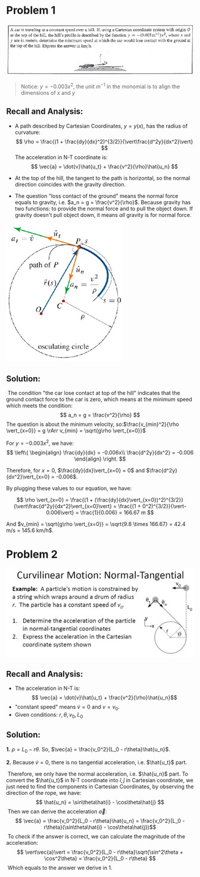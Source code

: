 # Problem 1
![Problem 1](https://github.com/leishi23/Dynamics_TA/blob/main/Discussion_2_5_Sol/Screenshot%20from%202023-09-21%2021-42-53.png?raw=true)
> Notice: $y = -0.003x^2$, the unit $m^{-1}$ in the monomial is to align the dimensions of $x$ and $y$

## Recall and Analysis:

- A path described by Cartesian Coordinates, $y = y(x)$, has the radius of curvature:
  $$
  \rho = \frac{(1 + \frac{dy}{dx}^2)^{3/2}}{\vert\frac{d^2y}{dx^2}\vert}​
  $$
  The acceleration in N-T coordinate is:
  $$
   \vec{a} = \dot{v}\hat{u_t} + \frac{v^2}{\rho}\hat{u_n}
  $$
- At the top of the hill, the tangent to the path is horizontal, so the normal direction coincides with the gravity direction.

- The question "loss contact of the ground" means the normal force equals to gravity, i.e. $a_n = g = \frac{v^2}{\rho}$. Because gravity has two functions: to provide the normal force and to pull the object down. If gravity doesn't pull object down, it means *all* gravity is for normal force.

<img src="https://github.com/leishi23/Dynamics_TA/blob/main/Discussion_2_5_Sol/Screenshot%20from%202023-09-21%2021-58-02.png?raw=true" alt="Acceleration" style="zoom:67%;" />









## Solution:

​	The condition "the car lose contact at top of the hill"  indicates that the ground contact force to the car is zero, which means at the minimum speed which meets the condition:
$$
a_n = g = \frac{v^2}{\rho}
$$
The question is about the minimum velocity, so:$\frac{v_{min}^2}{\rho \vert_{x=0}} = g \rArr v_{min} = \sqrt{g\rho \vert_{x=0}}$

For $y = -0.003x^2$, we have:
$$
\left\{
\begin{align}
\frac{dy}{dx} = -0.006x\\ 
\frac{d^2y}{dx^2} = -0.006
\end{align}
\right.
$$

Therefore, for $x=0$, $\frac{dy}{dx}\vert_{x=0} = 0$ and $\frac{d^2y}{dx^2}\vert_{x=0} = -0.006$.

By plugging these values to our equation, we have: 

$$
\rho \vert_{x=0} = \frac{(1 + (\frac{dy}{dx}\vert_{x=0})^2)^{3/2}}{\vert\frac{d^2y}{dx^2}\vert_{x=0}\vert} = \frac{(1 + 0^2)^{3/2}}{\vert-0.006\vert} = \frac{1}{0.006} = 166.67 m
$$

And $v_{min} = \sqrt{g\rho \vert_{x=0}} = \sqrt{9.8 \times 166.67} = 42.4 m/s = 145.6 km/h$.































# Problem 2

![Problem 2](https://github.com/leishi23/Dynamics_TA/blob/main/Discussion_2_5_Sol/Screenshot%20from%202023-09-21%2021-43-14.png?raw=true)

## Recall and Analysis:

- The acceleration in N-T is:
$$ \vec{a} = \dot{v}\hat{u_t} + \frac{v^2}{\rho}\hat{u_n}$$
- "constant speed" means $\dot{v} = 0$ and $v = v_0$.
- Given conditions: $r,\theta,v_0,L_0$





## Solution:

**1.**
	$\rho = L_0 - r\theta$. So, $\vec{a} = \frac{v_0^2}{L_0 - r\theta}\hat{u_n}$.

**2.**
	Because $\dot{v} = 0$, there is no tangential acceleration, i.e. $\hat{u_t}$ part.

​	Therefore, we only have the normal acceleration, i.e. $\hat{u_n}$ part. To convert the $\hat{u_t}$ in N-T coordinate into $\hat{i}, \hat{j}$ in Cartesian coordinate, we just need to find the components in Cartesian Coordinates, by observing the direction of the rope, we have:
$$
\hat{u_n} = \sin\theta\hat{i} - \cos\theta\hat{j}
$$
​	Then we can derive the acceleration $\vec{a}$:
$$
\vec{a} = \frac{v_0^2}{L_0 - r\theta}\hat{u_n} = \frac{v_0^2}{L_0 - r\theta}(\sin\theta\hat{i} - \cos\theta\hat{j})​
$$
​	To check if the answer is correct, we can calculate the magnitude of the acceleration:
$$
\vert\vec{a}\vert = \frac{v_0^2}{L_0 - r\theta}\sqrt{\sin^2\theta + \cos^2\theta} = \frac{v_0^2}{L_0 - r\theta}
$$
​	Which equals to the answer we derive in 1.

